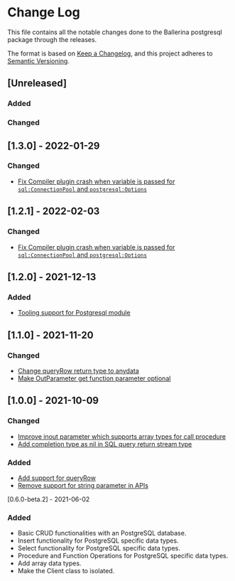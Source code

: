 # Change Log
This file contains all the notable changes done to the Ballerina postgresql package through the releases.

The format is based on [Keep a Changelog](https://keepachangelog.com/en/1.0.0/),
and this project adheres to [Semantic Versioning](https://semver.org/spec/v2.0.0.html).

## [Unreleased]

### Added

### Changed

## [1.3.0] - 2022-01-29

### Changed
- [Fix Compiler plugin crash when variable is passed for `sql:ConnectionPool` and `postgresql:Options`](https://github.com/ballerina-platform/ballerina-standard-library/issues/2536)

## [1.2.1] - 2022-02-03

### Changed
- [Fix Compiler plugin crash when variable is passed for `sql:ConnectionPool` and `postgresql:Options`](https://github.com/ballerina-platform/ballerina-standard-library/issues/2536)

## [1.2.0] - 2021-12-13

### Added
- [Tooling support for Postgresql module](https://github.com/ballerina-platform/ballerina-standard-library/issues/2281)

## [1.1.0] - 2021-11-20

### Changed
- [Change queryRow return type to anydata](https://github.com/ballerina-platform/ballerina-standard-library/issues/2390)
- [Make OutParameter get function parameter optional](https://github.com/ballerina-platform/ballerina-standard-library/issues/2388)

## [1.0.0] - 2021-10-09

### Changed 
- [Improve inout parameter which supports array types for call procedure](https://github.com/ballerina-platform/ballerina-standard-library/issues/1516)
- [Add completion type as nil in SQL query return stream type](https://github.com/ballerina-platform/ballerina-standard-library/issues/1654)

### Added
- [Add support for queryRow](https://github.com/ballerina-platform/ballerina-standard-library/issues/1604)
- [Remove support for string parameter in APIs](https://github.com/ballerina-platform/ballerina-standard-library/issues/2010)

[0.6.0-beta.2] - 2021-06-02

### Added
- Basic CRUD functionalities with an PostgreSQL database.
- Insert functionality for PostgreSQL specific data types.
- Select functionality for PostgreSQL specific data types.
- Procedure and Function Operations for PostgreSQL specific data types.
- Add array data types.
- Make the Client class to isolated.
